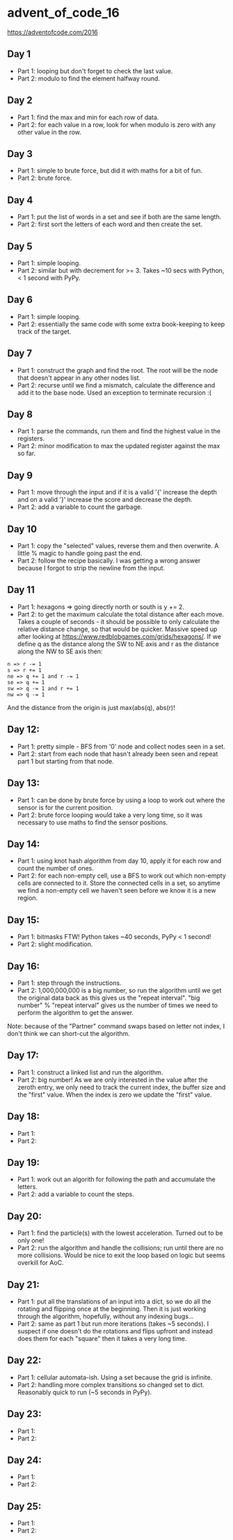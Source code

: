 # advent_of_code_16
https://adventofcode.com/2016

## Day 1
- Part 1: looping but don't forget to check the last value.
- Part 2: modulo to find the element halfway round.

## Day 2
- Part 1: find the max and min for each row of data.
- Part 2: for each value in a row, look for when modulo is zero with any other value in the row.

## Day 3
- Part 1: simple to brute force, but did it with maths for a bit of fun.
- Part 2: brute force.

## Day 4
- Part 1: put the list of words in a set and see if both are the same length.
- Part 2: first sort the letters of each word and then create the set.

## Day 5
- Part 1: simple looping.
- Part 2: similar but with decrement for >= 3. Takes ~10 secs with Python, < 1 second with PyPy.

## Day 6
- Part 1: simple looping.
- Part 2: essentially the same code with some extra book-keeping to keep track of the target.

## Day 7
- Part 1: construct the graph and find the root. The root will be the node that doesn't appear in any other nodes list.
- Part 2: recurse until we find a mismatch, calculate the difference and add it to the base node. Used an exception to
terminate recursion :(

## Day 8
- Part 1: parse the commands, run them and find the highest value in the registers.
- Part 2: minor modification to max the updated register against the max so far.

## Day 9
- Part 1: move through the input and if it is a valid '{' increase the depth and on a valid '}' increase the score and
decrease the depth.
- Part 2: add a variable to count the garbage.

## Day 10
- Part 1: copy the "selected" values, reverse them and then overwrite. A little % magic to handle going past the end.
- Part 2: follow the recipe basically. I was getting a wrong answer because I forgot to strip the newline from the input.

## Day 11
- Part 1: hexagons => going directly north or south is y += 2.
- Part 2: to get the maximum calculate the total distance after each move. Takes a couple of seconds - it should be
possible to only calculate the relative distance change, so that would be quicker.
Massive speed up after looking at https://www.redblobgames.com/grids/hexagons/.
If we define q as the distance along the SW to NE axis and r as the distance along the NW to SE axis then:
```
n => r -= 1
s => r += 1
ne => q += 1 and r -= 1
se => q += 1
sw => q -= 1 and r += 1
nw => q -= 1
```
And the distance from the origin is just max(abs(q), abs(r)!


## Day 12:
- Part 1: pretty simple - BFS from '0' node and collect nodes seen in a set.
- Part 2: start from each node that hasn't already been seen and repeat part 1 but starting from that node.

## Day 13:
- Part 1: can be done by brute force by using a loop to work out where the sensor is for the current position.
- Part 2: brute force looping would take a very long time, so it was necessary to use maths to find the sensor positions.

## Day 14:
- Part 1: using knot hash algorithm from day 10, apply it for each row and count the number of ones.
- Part 2: for each non-empty cell, use a BFS to work out which non-empty cells are connected to it. Store the connected
cells  in a set, so anytime we find a non-empty cell we haven't seen before we know it is a new region.

## Day 15:
- Part 1: bitmasks FTW! Python takes ~40 seconds, PyPy < 1 second!
- Part 2: slight modification.

## Day 16:
- Part 1: step through the instructions.
- Part 2: 1,000,000,000 is a big number, so run the algorithm until we get the original data back as this gives us the
"repeat interval". "big number" % "repeat interval" gives us the number of times we need to perform the algorithm to get
the answer.

Note: because of the "Partner" command swaps based on letter not index, I don't think we can short-cut the algorithm.

## Day 17:
- Part 1: construct a linked list and run the algorithm.
- Part 2: big number! As we are only interested in the value after the zeroth entry, we only need to track the current
index, the buffer size and the "first" value. When the index is zero we update the "first" value.

## Day 18:
- Part 1:
- Part 2:

## Day 19:
- Part 1: work out an algorith for following the path and accumulate the letters.
- Part 2: add a variable to count the steps.

## Day 20:
- Part 1: find the particle(s) with the lowest acceleration. Turned out to be only one!
- Part 2: run the algorithm and handle the collisions; run until there are no more collisions.
Would be nice to exit the loop based on logic but seems overkill for AoC.

## Day 21:
- Part 1: put all the translations of an input into a dict, so we do all the rotating and flipping once at the beginning.
Then it is just working through the algorithm, hopefully, without any indexing bugs...
- Part 2: same as part 1 but run more iterations (takes ~5 seconds). I suspect if one doesn't do the rotations and
flips upfront and instead does them for each "square" then it takes a very long time.

## Day 22:
- Part 1: cellular automata-ish. Using a set because the grid is infinite.
- Part 2: handling more complex transitions so changed set to dict. Reasonably quick to run (~5 seconds in PyPy).

## Day 23:
- Part 1:
- Part 2:

## Day 24:
- Part 1:
- Part 2:

## Day 25:
- Part 1:
- Part 2:
